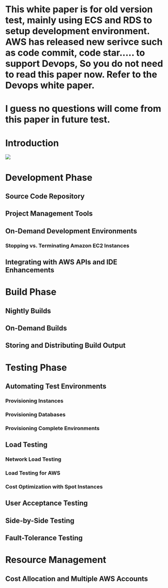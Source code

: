 # 

# This white paper is for old version test, mainly using ECS and RDS to setup development environment. AWS has released new serivce such as code commit, code star..... to support Devops, So you do not need to read this paper now. Refer to the  Devops white paper. 

# I guess no questions will come from this paper in future test.

# Introduction 

![](/assets/development-lifecycle1.png)

# Development Phase 

## Source Code Repository 

## Project Management Tools 

## On-Demand Development Environments 

### Stopping vs. Terminating Amazon EC2 Instances 

## Integrating with AWS APIs and IDE Enhancements 

# Build Phase 

## Nightly Builds 

## On-Demand Builds 

## Storing and Distributing Build Output 

# Testing Phase 

## Automating Test Environments 

### Provisioning Instances 

### Provisioning Databases 

### Provisioning Complete Environments 

## Load Testing 

### Network Load Testing 

### Load Testing for AWS 

### Cost Optimization with Spot Instances 

## User Acceptance Testing 

## Side-by-Side Testing 

## Fault-Tolerance Testing 

# Resource Management 

## Cost Allocation and Multiple AWS Accounts 



